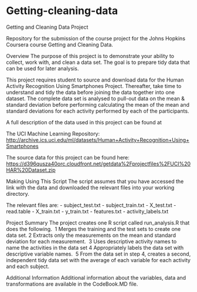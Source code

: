 Getting-cleaning-data
=====================

Getting and Cleaning Data Project

Repository for the submission of the course project for the Johns Hopkins Coursera course Getting and Cleaning Data.

Overview
The purpose of this project is to demonstrate your ability to collect, work with, and clean a data set. The goal is to prepare tidy data that can be used for later analysis.

This project requires student to source and download data for the Human Activity Recognition Using Smartphones Project.   Thereafter, take time to understand and tidy the data before joining the data together into one dataset.  The complete data set is analysed to pull-out data on the mean & standard deviation before performing calculating the mean of the mean and standard deviations for each activity performed by each of the participants.  

A full description of the data used in this project can be found at 

The UCI Machine Learning Repository: http://archive.ics.uci.edu/ml/datasets/Human+Activity+Recognition+Using+Smartphones 

The source data for this project can be found here:  https://d396qusza40orc.cloudfront.net/getdata%2Fprojectfiles%2FUCI%20HAR%20Dataset.zip 

Making Using This Script
The script assumes that you have accessed the link with the data and downloaded the relevant files into your working directory.

The relevant files are:
	-	subject_test.txt
	-	subject_train.txt
	-	X_test.txt
	-	read.table
	-	X_train.txt
	-	y_train.txt
	-	features.txt
	-	activity_labels.txt

Project Summary
The project creates one R script called run_analysis.R that does the following. 
	1	Merges the training and the test sets to create one data set.
	2	Extracts only the measurements on the mean and standard deviation for each measurement. 
	3	Uses descriptive activity names to name the activities in the data set
	4	Appropriately labels the data set with descriptive variable names. 
	5	From the data set in step 4, creates a second, independent tidy data set with the average of each variable for each activity and each subject.




Additional Information
Additional information about the variables, data and transformations are available in the CodeBook.MD file.

